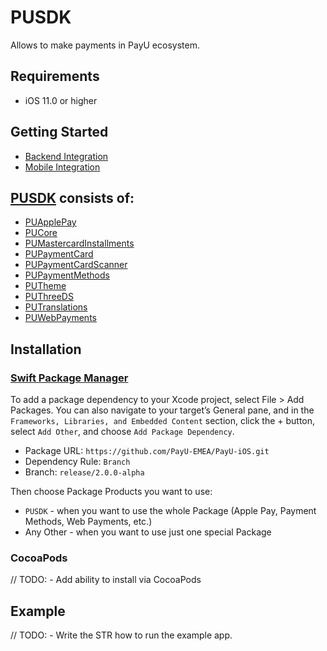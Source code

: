 # PUSDK

Allows to make payments in PayU ecosystem.

## Requirements

* iOS 11.0 or higher

## Getting Started

* [Backend Integration](https://developers.payu.com/en/restapi.html)
* [Mobile Integration](https://payu-emea.github.io/PayU-iOS/documentation/pusdk/)

## [PUSDK](https://payu-emea.github.io/PayU-iOS/documentation/pusdk) consists of:

* [PUApplePay](https://payu-emea.github.io/PayU-iOS/documentation/pusdk/gettingstartedwithapplepay)
* [PUCore](https://payu-emea.github.io/PayU-iOS/documentation/pusdk/gettingstartedwithcore)
* [PUMastercardInstallments](https://payu-emea.github.io/PayU-iOS/documentation/pusdk/gettingstartedwithmastercardinstallments)
* [PUPaymentCard](https://payu-emea.github.io/PayU-iOS/documentation/pusdk/gettingstartedwithpaymentcard)
* [PUPaymentCardScanner](https://payu-emea.github.io/PayU-iOS/documentation/pusdk/gettingstartedwithpaymentcardscanner)
* [PUPaymentMethods](https://payu-emea.github.io/PayU-iOS/documentation/pusdk/gettingstartedwithpaymentmethods)
* [PUTheme](https://payu-emea.github.io/PayU-iOS/documentation/pusdk/gettingstartedwiththeme)
* [PUThreeDS](https://payu-emea.github.io/PayU-iOS/documentation/pusdk/gettingstartedwiththreeds)
* [PUTranslations](https://payu-emea.github.io/PayU-iOS/documentation/pusdk/gettingstartedwithtranslations)
* [PUWebPayments](https://payu-emea.github.io/PayU-iOS/documentation/pusdk/gettingstartedwithwebpayments)

## Installation

### [Swift Package Manager](https://www.swift.org/package-manager/)

To add a package dependency to your Xcode project, select File > Add Packages. You can also navigate to your target’s General pane, and in the `Frameworks, Libraries, and Embedded Content` section, click the + button, select `Add Other`, and choose `Add Package Dependency`. 

* Package URL: `https://github.com/PayU-EMEA/PayU-iOS.git`
* Dependency Rule: `Branch`
* Branch: `release/2.0.0-alpha`

Then choose Package Products you want to use:

* `PUSDK` - when you want to use the whole Package (Apple Pay, Payment Methods, Web Payments, etc.)
* Any Other - when you want to use just one special Package

### CocoaPods

// TODO: - Add ability to install via CocoaPods

## Example

// TODO: - Write the STR how to run the example app.
